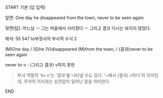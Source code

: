 START
기본 (답 입력)

앞면:
One day he disappeared from the town, never to be seen again


뒷면(답):
어느날 ㅡ 그는 마을에서 사라졌다 ㅡ 그리고 결코 다시는 보이지 않았다.


해석:
55 547 to부정사의 부사적 수식 2

(M)One day / (S)he (V)disappeared (M)from the town, / (결과)never to be seen again

never to-v : (그리고 결코) v하지 못한

> 부사 역할의 'to-v'는 '결과'를 나타낼 수도 있다.
> '~해서 (결국) v하다'의 의미인데,
> 주어의 의지와는 상관없이 일어난 일을 의미한다
<!--ID: 1695329450165-->
END